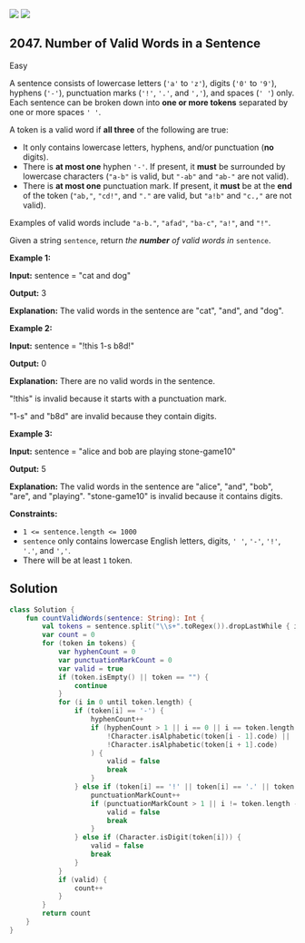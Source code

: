 [![](https://img.shields.io/github/stars/javadev/LeetCode-in-Kotlin?label=Stars&style=flat-square)](https://github.com/javadev/LeetCode-in-Kotlin)
[![](https://img.shields.io/github/forks/javadev/LeetCode-in-Kotlin?label=Fork%20me%20on%20GitHub%20&style=flat-square)](https://github.com/javadev/LeetCode-in-Kotlin/fork)

## 2047\. Number of Valid Words in a Sentence

Easy

A sentence consists of lowercase letters (`'a'` to `'z'`), digits (`'0'` to `'9'`), hyphens (`'-'`), punctuation marks (`'!'`, `'.'`, and `','`), and spaces (`' '`) only. Each sentence can be broken down into **one or more tokens** separated by one or more spaces `' '`.

A token is a valid word if **all three** of the following are true:

*   It only contains lowercase letters, hyphens, and/or punctuation (**no** digits).
*   There is **at most one** hyphen `'-'`. If present, it **must** be surrounded by lowercase characters (`"a-b"` is valid, but `"-ab"` and `"ab-"` are not valid).
*   There is **at most one** punctuation mark. If present, it **must** be at the **end** of the token (`"ab,"`, `"cd!"`, and `"."` are valid, but `"a!b"` and `"c.,"` are not valid).

Examples of valid words include `"a-b."`, `"afad"`, `"ba-c"`, `"a!"`, and `"!"`.

Given a string `sentence`, return _the **number** of valid words in_ `sentence`.

**Example 1:**

**Input:** sentence = "cat and dog"

**Output:** 3

**Explanation:** The valid words in the sentence are "cat", "and", and "dog".

**Example 2:**

**Input:** sentence = "!this 1-s b8d!"

**Output:** 0

**Explanation:** There are no valid words in the sentence. 

"!this" is invalid because it starts with a punctuation mark. 

"1-s" and "b8d" are invalid because they contain digits.

**Example 3:**

**Input:** sentence = "alice and bob are playing stone-game10"

**Output:** 5

**Explanation:** The valid words in the sentence are "alice", "and", "bob", "are", and "playing". "stone-game10" is invalid because it contains digits.

**Constraints:**

*   `1 <= sentence.length <= 1000`
*   `sentence` only contains lowercase English letters, digits, `' '`, `'-'`, `'!'`, `'.'`, and `','`.
*   There will be at least `1` token.

## Solution

```kotlin
class Solution {
    fun countValidWords(sentence: String): Int {
        val tokens = sentence.split("\\s+".toRegex()).dropLastWhile { it.isEmpty() }.toTypedArray()
        var count = 0
        for (token in tokens) {
            var hyphenCount = 0
            var punctuationMarkCount = 0
            var valid = true
            if (token.isEmpty() || token == "") {
                continue
            }
            for (i in 0 until token.length) {
                if (token[i] == '-') {
                    hyphenCount++
                    if (hyphenCount > 1 || i == 0 || i == token.length - 1 ||
                        !Character.isAlphabetic(token[i - 1].code) ||
                        !Character.isAlphabetic(token[i + 1].code)
                    ) {
                        valid = false
                        break
                    }
                } else if (token[i] == '!' || token[i] == '.' || token[i] == ',') {
                    punctuationMarkCount++
                    if (punctuationMarkCount > 1 || i != token.length - 1) {
                        valid = false
                        break
                    }
                } else if (Character.isDigit(token[i])) {
                    valid = false
                    break
                }
            }
            if (valid) {
                count++
            }
        }
        return count
    }
}
```